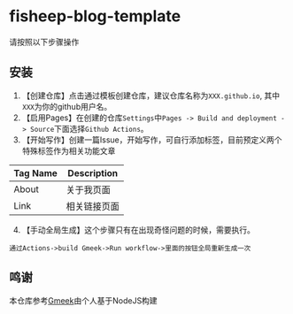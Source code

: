 # fisheep-blog-template

请按照以下步骤操作

## 安装
1. 【创建仓库】点击通过模板创建仓库，建议仓库名称为`XXX.github.io`, 其中`XXX`为你的github用户名。
2. 【启用Pages】在创建的仓库`Settings`中`Pages -> Build and deployment -> Source`下面选择`Github Actions`。
3. 【开始写作】创建一篇Issue，开始写作，可自行添加标签，目前预定义两个特殊标签作为相关功能文章


| Tag Name  | Description  |
| ------------- | ------------- |
| About   | 关于我页面  |
| Link   | 相关链接页面 |

4. 【手动全局生成】这个步骤只有在出现奇怪问题的时候，需要执行。

```
通过Actions->build Gmeek->Run workflow->里面的按钮全局重新生成一次
```

## 鸣谢
本仓库参考[Gmeek](https://github.com/Meekdai/Gmeek)由个人基于NodeJS构建